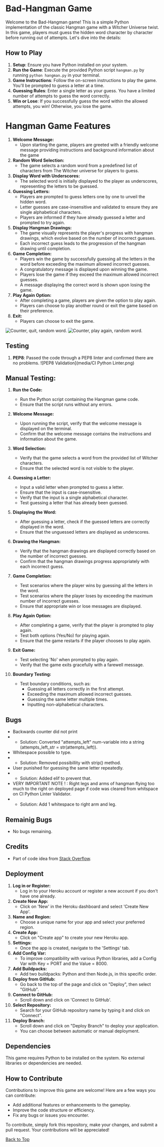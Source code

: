 # Bad-Hangman Game

Welcome to the Bad-Hangman game! This is a simple Python implementation of the classic Hangman game with a Witcher Universe twist. In this game, players must guess the hidden word character by character before running out of attempts. Let's dive into the details:

## How to Play

1. **Setup**: Ensure you have Python installed on your system.
2. **Run the Game**: Execute the provided Python script `hangman.py` by running `python hangman.py` in your terminal.
3. **Game Instructions**: Follow the on-screen instructions to play the game. You'll be prompted to guess a letter at a time.
4. **Guessing Rules**: Enter a single letter as your guess. You have a limited number of attempts to guess the word correctly.
5. **Win or Lose**: If you successfully guess the word within the allowed attempts, you win! Otherwise, you lose the game.

# Hangman Game Features

1. **Welcome Message:**
   - Upon starting the game, players are greeted with a friendly welcome message providing instructions and background information about the game
2. **Random Word Selection:**
   - The game selects a random word from a predefined list of characters from The Witcher universe for players to guess.
3. **Display Word with Underscores:**
   - The selected word is initially displayed to the player as underscores, representing the letters to be guessed.
4. **Guessing Letters:**
   - Players are prompted to guess letters one by one to unveil the hidden word.
   - Letter guesses are case-insensitive and validated to ensure they are single alphabetical characters.
   - Players are informed if they have already guessed a letter and prompted to try again.
5. **Display Hangman Drawings:**
   - The game visually represents the player's progress with hangman drawings, which evolve based on the number of incorrect guesses.
   - Each incorrect guess leads to the progression of the hangman drawing until completion.
6. **Game Completion:**
   - Players win the game by successfully guessing all the letters in the word before exceeding the maximum allowed incorrect guesses.
   - A congratulatory message is displayed upon winning the game.
   - Players lose the game if they exceed the maximum allowed incorrect guesses.
   - A message displaying the correct word is shown upon losing the game.
7. **Play Again Option:**
   - After completing a game, players are given the option to play again.
   - Players can choose to play another round or exit the game based on their preference.
8. **Exit:**
   - Players can choose to exit the game.


![Counter, quit, random word](media/Counter_quit_play_again_random.png).
![Counter, play again, random word](media/Win_Play_again.png).

## Testing

1. **PEP8**: Passed the code through a PEP8 linter and confirmed there are no problems.
![PEP8 Validation](media/CI Python Linter.png)

## Manual Testing:

1. **Run the Code:**
   - Run the Python script containing the Hangman game code.
   - Ensure that the script runs without any errors.
2. **Welcome Message:**
   - Upon running the script, verify that the welcome message is displayed on the terminal.
   - Confirm that the welcome message contains the instructions and information about the game.
3. **Word Selection:**
   - Verify that the game selects a word from the provided list of Witcher characters.
   - Ensure that the selected word is not visible to the player.
4. **Guessing a Letter:**
   - Input a valid letter when prompted to guess a letter.
   - Ensure that the input is case-insensitive.
   - Verify that the input is a single alphabetical character.
   - Test guessing a letter that has already been guessed.
5. **Displaying the Word:**
   - After guessing a letter, check if the guessed letters are correctly displayed in the word.
   - Ensure that the unguessed letters are displayed as underscores.
6. **Drawing the Hangman:**
   - Verify that the hangman drawings are displayed correctly based on the number of incorrect guesses.
   - Confirm that the hangman drawings progress appropriately with each incorrect guess.
7. **Game Completion:**
   - Test scenarios where the player wins by guessing all the letters in the word.
   - Test scenarios where the player loses by exceeding the maximum number of incorrect guesses.
   - Ensure that appropriate win or lose messages are displayed.
8. **Play Again Option:**
   - After completing a game, verify that the player is prompted to play again.
   - Test both options (Yes/No) for playing again.
   - Ensure that the game restarts if the player chooses to play again.
9. **Exit Game:**
   - Test selecting 'No' when prompted to play again.
   - Verify that the game exits gracefully with a farewell message.

10. **Boundary Testing:**
    - Test boundary conditions, such as:
        - Guessing all letters correctly in the first attempt.
        - Exceeding the maximum allowed incorrect guesses.
        - Guessing the same letter multiple times.
        - Inputting non-alphabetical characters.

## Bugs

- Backwards counter did not print
- - Solution: Converted "attempts_left"  num-variable into a string (attempts_left_str = str(attempts_left)).
- Whitespace possible to type.
- - Solution: Removed possibillity with strip() method.
- User punished for guessing the same letter repeatedly.
- - Solution: Added elif to prevent that.
- VERY IMPORTANT NOTE ! : Right legs and arms of hangman flying too much to the right on deployed page if code was cleared from whitspace on CI Python Linter Validator.
- - Solution: Add 1 whitespace to right arm and leg.

## Remainig Bugs

- No bugs remaining.

## Credits

- Part of code idea from [Stack Overflow](https://stackoverflow.com/).

## Deployment

1. **Log in or Register:**
   - Log in to your Heroku account or register a new account if you don't have one already.
2. **Create New App:**
   - Click on 'New' in the Heroku dashboard and select 'Create New App'.
3. **Name and Region:**
   - Choose a unique name for your app and select your preferred region.
4. **Create App:**
   - Click on "Create app" to create your new Heroku app.
5. **Settings:**
   - Once the app is created, navigate to the 'Settings' tab.
6. **Add Config Var:**
   - To improve compatibility with various Python libraries, add a Config Var with Key = PORT and the Value = 8000.
7. **Add Buildpacks:**
   - Add two buildpacks: Python and then Node.js, in this specific order.
8. **Deploy from GitHub:**
   - Go back to the top of the page and click on "Deploy", then select "GitHub".
9. **Connect to GitHub:**
   - Scroll down and click on 'Connect to GitHub'.
10. **Select Repository:**
    - Search for your GitHub repository name by typing it and click on "Connect".
11. **Deploy Branch:**
    - Scroll down and click on "Deploy Branch" to deploy your application.  
    - You can choose between automatic or manual deployment.

## Dependencies

This game requires Python to be installed on the system. No external libraries or dependencies are needed.

## How to Contribute

Contributions to improve this game are welcome! Here are a few ways you can contribute:

- Add additional features or enhancements to the gameplay.
- Improve the code structure or efficiency.
- Fix any bugs or issues you encounter.

To contribute, simply fork this repository, make your changes, and submit a pull request. Your contributions will be appreciated!

[Back to Top](#bad-hangman-game)
